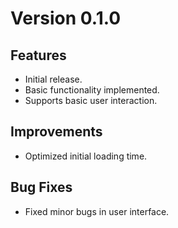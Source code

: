# Version 0.1.0

## Features
- Initial release.
- Basic functionality implemented.
- Supports basic user interaction.

## Improvements
- Optimized initial loading time.

## Bug Fixes
- Fixed minor bugs in user interface.

